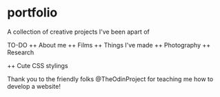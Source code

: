# portfolio
A collection of creative projects I've been apart of

TO-DO
++ About me
++ Films
++ Things I've made
++ Photography
++ Research

++ Cute CSS stylings

Thank you to the friendly folks @TheOdinProject for teaching me how to develop a website!